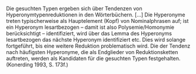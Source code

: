 Die gesuchten Typen ergeben sich über Tendenzen von Hyperonymtypenreduktionen in den Wörterbüchern. […] Die Hyperonyme treten typischerweise als Hauptelement (Kopf) von Nominalphrasen auf; ist ein Hyperonym lesartbezogen – damit ist also Polysemie/Homonymie berücksichtigt – identifiziert, wird über das Lemma des Hyperonyms lesartbezogen das nächste Hyperonym identifiziert etc. Dies wird solange fortgeführt, bis eine weitere Reduktion problematisch wird. Die der Tendenz nach häufigsten Hyperonyme, die als Endglieder von Reduktionsketten auftreten, werden als Kandidaten für die gesuchten Typen festgehalten. (Konerding 1993, S. 173f.)